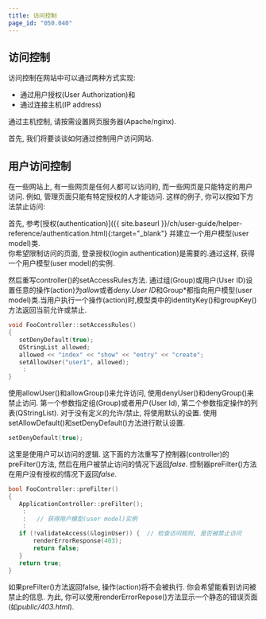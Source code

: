 ```yaml
---
title: 访问控制
page_id: "050.040"
---
```


## 访问控制

访问控制在网站中可以通过两种方式实现:

* 通过用户授权(User Authorization)和
* 通过连接主机(IP address)

通过主机控制, 请按需设置网页服务器(Apache/nginx).

首先, 我们将要谈谈如何通过控制用户访问网站.

## 用户访问控制

在一些网站上, 有一些网页是任何人都可以访问的, 而一些网页是只能特定的用户访问. 例如, 管理页面只能有特定授权的人才能访问. 这样的例子, 你可以按如下方法禁止访问:

首先, 参考[授权(authentication)]({{ site.baseurl }}/ch/user-guide/helper-reference/authentication.html){:target="_blank"} 并建立一个用户模型(user model)类.<br>
你希望限制访问的页面,  登录授权(login authentication)是需要的.通过这样, 获得一个用户模型(user model)的实例.

然后重写controller()的setAccessRules方法. 通过组(Group)或用户(User ID)设置任意的操作(action)为*allow*或者*deny*.*User ID*和Group*都指向用户模型(user model)类.当用户执行一个操作(action)时,模型类中的identityKey()和groupKey()方法返回当前允许或禁止.

```c++
void FooController::setAccessRules()
{
   setDenyDefault(true);
   QStringList allowed;
   allowed << "index" << "show" << "entry" << "create";
   setAllowUser("user1", allowed);
    :
}
```

使用allowUser()和allowGroup()来允许访问, 使用denyUser()和denyGroup()来禁止访问. 第一个参数指定组(Group)或者用户(User Id), 第二个参数指定操作的列表(QStringList).
对于没有定义的允许/禁止, 将使用默认的设置. 使用setAllowDefault()和setDenyDefault()方法进行默认设置.

```c++
setDenyDefault(true);
```

这里是使用户可以访问的逻辑. 这下面的方法重写了控制器(controller)的preFilter()方法, 然后在用户被禁止访问的情况下返回*false*. 控制器preFilter()方法在用户没有授权的情况下返回*false*.

```c++
bool FooController::preFilter()
{
   ApplicationController::preFilter();
    :
    :   // 获得用户模型(user model)实例
    :
   if (!validateAccess(&loginUser)) {  // 检查访问规则, 是否被禁止访问
       renderErrorResponse(403);
       return false;
   }
   return true;
}
```

如果preFilter()方法返回false, 操作(action)将不会被执行. 你会希望能看到访问被禁止的信息. 为此, 你可以使用renderErrorRepose()方法显示一个静态的错误页面(如*public/403.html*).